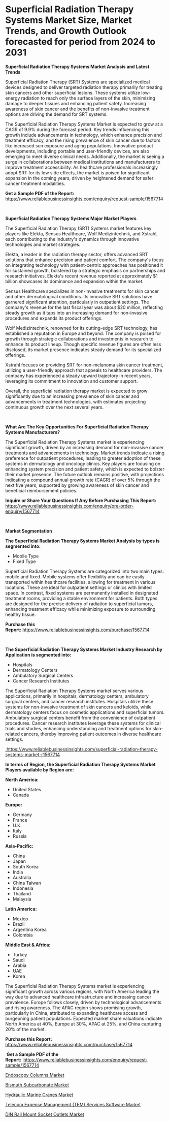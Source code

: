 <p><h1>Superficial Radiation Therapy Systems Market Size, Market Trends, and Growth Outlook forecasted for period from 2024 to 2031</h1></p><p><strong>Superficial Radiation Therapy Systems Market Analysis and Latest Trends</strong></p>
<p><p>Superficial Radiation Therapy (SRT) Systems are specialized medical devices designed to deliver targeted radiation therapy primarily for treating skin cancers and other superficial lesions. These systems utilize low-energy radiation to reach only the surface layers of the skin, minimizing damage to deeper tissues and enhancing patient safety. Increasing awareness of skin cancer and the benefits of non-invasive treatment options are driving the demand for SRT systems.</p><p>The Superficial Radiation Therapy Systems Market is expected to grow at a CAGR of 9.9% during the forecast period. Key trends influencing this growth include advancements in technology, which enhance precision and treatment efficacy, and the rising prevalence of skin cancer due to factors like increased sun exposure and aging populations. Innovative product developments, including portable and user-friendly devices, are also emerging to meet diverse clinical needs. Additionally, the market is seeing a surge in collaborations between medical institutions and manufacturers to improve treatment accessibility. As healthcare professionals increasingly adopt SRT for its low side effects, the market is poised for significant expansion in the coming years, driven by heightened demand for safer cancer treatment modalities.</p></p>
<p><strong>Get a Sample PDF of the Report:&nbsp;</strong> <a href="https://www.reliablebusinessinsights.com/enquiry/request-sample/1567714">https://www.reliablebusinessinsights.com/enquiry/request-sample/1567714</a></p>
<p>&nbsp;</p>
<p><strong>Superficial Radiation Therapy Systems Major Market Players</strong></p>
<p><p>The Superficial Radiation Therapy (SRT) Systems market features key players like Elekta, Sensus Healthcare, Wolf Medizintechnik, and Xstrahl, each contributing to the industry's dynamics through innovative technologies and market strategies. </p><p>Elekta, a leader in the radiation therapy sector, offers advanced SRT solutions that enhance precision and patient comfort. The company's focus on integrating technology with patient-centric approaches has positioned it for sustained growth, bolstered by a strategic emphasis on partnerships and research initiatives. Elekta's recent revenue reported at approximately $1 billion showcases its dominance and expansion within the market.</p><p>Sensus Healthcare specializes in non-invasive treatments for skin cancer and other dermatological conditions. Its innovative SRT solutions have garnered significant attention, particularly in outpatient settings. The company's revenue for the last fiscal year was about $20 million, reflecting steady growth as it taps into an increasing demand for non-invasive procedures and expands its product offerings.</p><p>Wolf Medizintechnik, renowned for its cutting-edge SRT technology, has established a reputation in Europe and beyond. The company is poised for growth through strategic collaborations and investments in research to enhance its product lineup. Though specific revenue figures are often less disclosed, its market presence indicates steady demand for its specialized offerings.</p><p>Xstrahl focuses on providing SRT for non-melanoma skin cancer treatment, utilizing a user-friendly approach that appeals to healthcare providers. The company has experienced a steady upward trajectory in recent years, leveraging its commitment to innovation and customer support. </p><p>Overall, the superficial radiation therapy market is expected to grow significantly due to an increasing prevalence of skin cancer and advancements in treatment technologies, with estimates projecting continuous growth over the next several years.</p></p>
<p>&nbsp;</p>
<p><strong>What Are The Key Opportunities For Superficial Radiation Therapy Systems Manufacturers?</strong></p>
<p><p>The Superficial Radiation Therapy Systems market is experiencing significant growth, driven by an increasing demand for non-invasive cancer treatments and advancements in technology. Market trends indicate a rising preference for outpatient procedures, leading to greater adoption of these systems in dermatology and oncology clinics. Key players are focusing on enhancing system precision and patient safety, which is expected to bolster their market presence. The future outlook remains positive, with projections indicating a compound annual growth rate (CAGR) of over 5% through the next five years, supported by growing awareness of skin cancer and beneficial reimbursement policies.</p></p>
<p><strong>Inquire or Share Your Questions If Any Before Purchasing This Report:</strong> <a href="https://www.reliablebusinessinsights.com/enquiry/pre-order-enquiry/1567714">https://www.reliablebusinessinsights.com/enquiry/pre-order-enquiry/1567714</a></p>
<p>&nbsp;</p>
<p><strong>Market Segmentation</strong></p>
<p><strong>The Superficial Radiation Therapy Systems Market Analysis by types is segmented into:</strong></p>
<p><ul><li>Mobile Type</li><li>Fixed Type</li></ul></p>
<p><p>Superficial Radiation Therapy Systems are categorized into two main types: mobile and fixed. Mobile systems offer flexibility and can be easily transported within healthcare facilities, allowing for treatment in various locations. These are ideal for outpatient settings or clinics with limited space. In contrast, fixed systems are permanently installed in designated treatment rooms, providing a stable environment for patients. Both types are designed for the precise delivery of radiation to superficial tumors, enhancing treatment efficacy while minimizing exposure to surrounding healthy tissue.</p></p>
<p><strong>Purchase this Report:&nbsp;</strong><a href="https://www.reliablebusinessinsights.com/purchase/1567714">https://www.reliablebusinessinsights.com/purchase/1567714</a></p>
<p>&nbsp;</p>
<p><strong>The Superficial Radiation Therapy Systems Market Industry Research by Application is segmented into:</strong></p>
<p><ul><li>Hospitals</li><li>Dermatology Centers</li><li>Ambulatory Surgical Centers</li><li>Cancer Research Institutes</li></ul></p>
<p><p>The Superficial Radiation Therapy Systems market serves various applications, primarily in hospitals, dermatology centers, ambulatory surgical centers, and cancer research institutes. Hospitals utilize these systems for non-invasive treatment of skin cancers and keloids, while dermatology centers focus on cosmetic applications and superficial tumors. Ambulatory surgical centers benefit from the convenience of outpatient procedures. Cancer research institutes leverage these systems for clinical trials and studies, enhancing understanding and treatment options for skin-related cancers, thereby improving patient outcomes in diverse healthcare settings.</p></p>
<p><a href="https://www.reliablebusinessinsights.com/superficial-radiation-therapy-systems-market-r1567714">&nbsp;https://www.reliablebusinessinsights.com/superficial-radiation-therapy-systems-market-r1567714</a></p>
<p><strong>In terms of Region, the Superficial Radiation Therapy Systems Market Players available by Region are:</strong></p>
<p>
    <p> <strong> North America: </strong>
        <ul>
            <li>United States</li>
            <li>Canada</li>
        </ul>
        </p> 
    <p> <strong> Europe: </strong>
        <ul>
            <li>Germany</li>
            <li>France</li>
            <li>U.K.</li>
            <li>Italy</li>
            <li>Russia</li>
        </ul>
        </p> 
    <p> <strong> Asia-Pacific: </strong>
        <ul>
            <li>China</li>
            <li>Japan</li>
            <li>South Korea</li>
            <li>India</li>
            <li>Australia</li>
            <li>China Taiwan</li>
            <li>Indonesia</li>
            <li>Thailand</li>
            <li>Malaysia</li>
        </ul>
        </p> 
    <p> <strong> Latin America: </strong>
        <ul>
            <li>Mexico</li>
            <li>Brazil</li>
            <li>Argentina Korea</li>
            <li>Colombia</li>
        </ul>
        </p> 
    <p> <strong> Middle East & Africa: </strong>
        <ul>
            <li>Turkey</li>
            <li>Saudi</li>
            <li>Arabia</li>
            <li>UAE</li>
            <li>Korea</li>
        </ul>
    </p>
    </p>
<p><p>The Superficial Radiation Therapy Systems market is experiencing significant growth across various regions, with North America leading the way due to advanced healthcare infrastructure and increasing cancer prevalence. Europe follows closely, driven by technological advancements and rising awareness. The APAC region shows promising growth, particularly in China, attributed to expanding healthcare access and burgeoning patient populations. Expected market share valuations indicate North America at 40%, Europe at 30%, APAC at 25%, and China capturing 20% of the market.</p></p>
<p><strong>Purchase this Report: </strong><a href="https://www.reliablebusinessinsights.com/purchase/1567714">https://www.reliablebusinessinsights.com/purchase/1567714</a></p>
<p>&nbsp;<strong>Get a Sample PDF of the Report:&nbsp;&nbsp;</strong><a href="https://www.reliablebusinessinsights.com/enquiry/request-sample/1567714">https://www.reliablebusinessinsights.com/enquiry/request-sample/1567714</a></p>
<p><strong></strong></p>
<p><p><a href="https://github.com/kathiestrine5ty/Market-Research-Report-List-1/blob/main/endoscopy-columns-market.md">Endoscopy Columns Market</a></p><p><a href="https://www.linkedin.com/pulse/future-innovation-global-bismuth-subcarbonate-market-growth-xkt8e?trackingId=tZkdZ6ouRI%2BsUmjj2pzuoA%3D%3D">Bismuth Subcarbonate Market</a></p><p><a href="https://www.linkedin.com/pulse/global-hydraulic-marine-cranes-market-exploring-share-trends-iub2f?trackingId=fDmgg9KfS2y%2FeW93dmo2LQ%3D%3D">Hydraulic Marine Cranes Market</a></p><p><a href="https://issuu.com/reportprime-2/docs/telecom-expense-management-tem-serv_207c9e9dd53b02">Telecom Expense Management (TEM) Services Software Market</a></p><p><a href="https://medium.com/@czbtzkwc9/din-rail-mount-socket-outlets-market-trends-and-strategic-market-insights-2024-2031-ea07681d0ed1?postPublishedType=repub">DIN Rail Mount Socket Outlets Market</a></p></p>